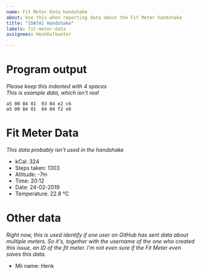```yaml
---
name: Fit Meter Data handshake
about: Use this when reporting data about the Fit Meter handshake
title: "[DATA] Handshake"
labels: fit-meter-data
assignees: HenkKalkwater

---
```


# Program output
*Please keep this indented with 4 spaces*   
*This is example data, which isn't real*   

    a5 00 84 01  03 04 e2 c6
    a5 00 84 01  04 04 f2 e6

# Fit Meter Data
*This data probably isn't used in the handshake*   

* kCal: 324
* Steps taken: 1303
* Altitude: -7m
* Time: 20:12
* Date: 24-02-2019
* Temperature: 22.8 °C

# Other data
*Right now, this is used identify if one user on GitHub has sent data about multiple meters. So it's, together with the username of the one who created this issue, an ID of the fit meter. I'm not even sure if the Fit Meter even saves this data.*
* Mii name: Henk
